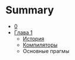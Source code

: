 # Summary

* [0](README.md)
* [Глава 1](glava_1.md)
   * [История](istoria.md)
   * [Компиляторы](kompilyatori.md)
   * Основные прагмы

